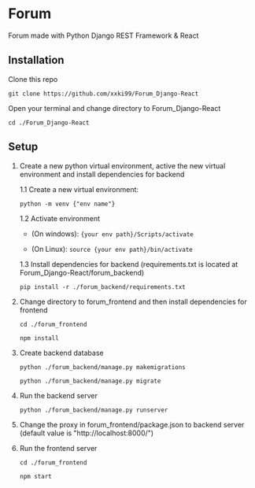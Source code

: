 # Forum
 Forum made with Python Django REST Framework & React
 
## Installation
Clone this repo

`git clone https://github.com/xxki99/Forum_Django-React`

Open your terminal and change directory to Forum_Django-React

`cd ./Forum_Django-React`

## Setup

 1. Create a new python virtual environment, active the new virtual environment and install dependencies for backend
 
    1.1 Create a new virtual environment: 
    
    `python -m venv {"env name"}`
    
    1.2 Activate environment
    
     - (On windows): `{your env path}/Scripts/activate`
     
     - (On Linux): `source {your env path}/bin/activate`
    
    
    
    1.3 Install dependencies for backend (requirements.txt is located at Forum_Django-React/forum_backend)
    
    `pip install -r ./forum_backend/requirements.txt`
    
 2. Change directory to forum_frontend and then install dependencies for frontend
 
    `cd ./forum_frontend`
    
    `npm install`

 3. Create backend database
    
    `python ./forum_backend/manage.py makemigrations`

    `python ./forum_backend/manage.py migrate`

    
 4. Run the backend server
 
    `python ./forum_backend/manage.py runserver`
    
 5. Change the proxy in forum_frontend/package.json to backend server (default value is "http://localhost:8000/")
    
 6. Run the frontend server
 
    `cd ./forum_frontend`
    
    `npm start`
 
